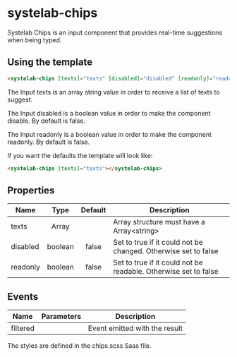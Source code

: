 # systelab-chips

Systelab Chips is an input component that provides real-time suggestions when being typed.

## Using the template

```html
<systelab-chips [texts]="texts" [disabled]="disabled" [readonly]="readonly"></systelab-chips>
```
The Input texts is an array string value in order to receive a list of texts to suggest.

The Input disabled is a boolean value in order to make the component disable. By default is false.

The Input readonly is a boolean value in order to make the component readonly. By default is false.

If you want the defaults the template will look like:

```html
<systelab-chips [texts]="texts"></systelab-chips>
```

## Properties

| Name | Type | Default | Description |
| ---- |:----:|:-------:| ----------- |
| texts | Array  |  | Array structure must have a Array\<string\> |
| disabled | boolean | false | Set to true if it could not be changed. Otherwise set to false |
| readonly | boolean | false | Set to true if it could not be readable. Otherwise set to false |

## Events

| Name | Parameters | Description |
| ---- |:----------:| ------------|
| filtered | | Event emitted with the result  |


The styles are defined in the chips.scss Saas file.
